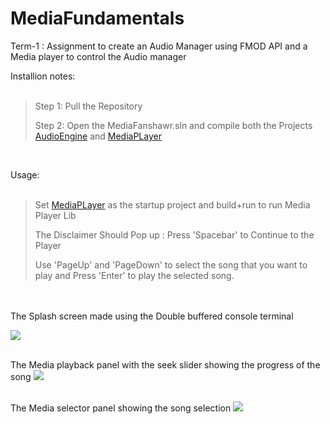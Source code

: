 # MediaFundamentals <br>
 Term-1 : Assignment to create an Audio Manager using FMOD API and a Media player to control the Audio manager <br>

Installion notes:<br>
<br>
> Step 1: Pull the Repository<br>
>
> Step 2: Open the MediaFanshawr.sln and compile both the Projects [AudioEngine](https://github.com/RedBellPepperoni/MediaFundamentals/blob/main/AudioEngine/AudioEngine.vcxproj "AudioEngine") and [MediaPLayer](https://github.com/RedBellPepperoni/MediaFundamentals/blob/main/MediaPlayer/MediaPlayer.vcxproj "MediaPlayer")<br>
<br>


Usage:<br>
<br> 
> Set [MediaPLayer](https://github.com/RedBellPepperoni/MediaFundamentals/blob/main/MediaPlayer/MediaPlayer.vcxproj "MediaPlayer") as the startup project and build+run to run Media Player Lib<br>
>
> The Disclaimer Should Pop up : Press 'Spacebar' to Continue to the Player<br>
>
> Use 'PageUp' and 'PageDown' to select the song that you want to play and Press 'Enter' to play the selected song.
>
<br>


<br>
The Splash screen made using the Double buffered console terminal <br>

![](https://github.com/RedBellPepperoni/MediaFundamentals/blob/main/mediaDisclaimer.gif)
<br>
<br>

The Media playback panel with the seek slider showing the progress of the song
![](https://github.com/RedBellPepperoni/MediaFundamentals/blob/main/mediaPlayback.gif)
<br>
<br>

The Media selector panel showing the song selection
![](https://github.com/RedBellPepperoni/MediaFundamentals/blob/main/mediaSelect.gif)
<br>
<br>
